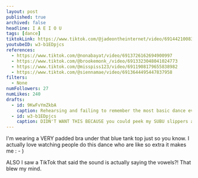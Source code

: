 ```yaml
---
layout: post
published: true
archived: false
headline: I A E I O U
tags: [dance]
tiktokLink: https://www.tiktok.com/@jadeontheinternet/video/6914421008338390277
youtubeID: w3-b1EDpjcs
references:
  - https://www.tiktok.com/@nonabayat/video/6913726162694900997
  - https://www.tiktok.com/@brookemonk_/video/6913323048041024773
  - https://www.tiktok.com/@misspiss123/video/6911908179655838982
  - https://www.tiktok.com/@siennamae/video/6913644495447837958
filters:
  - None
numFollowers: 27
numLikes: 240
drafts:
  - id: 9KwFvYmZkbA
    caption: Rehearsing and failing to remember the most basic dance ever.
  - id: w3-b1EDpjcs
    caption: DIDN'T WANT THIS BECAUSE you could peek my SUBU slippers at the end which I love but are NOT Jade's style.
---
```


I'm wearing a VERY padded bra under that blue tank top just so you know. I actually love watching people do this dance who are like so extra it makes me : - )

ALSO I saw a TikTok that said the sound is actually saying the vowels?! That blew my mind.
